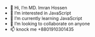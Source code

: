 - 👋 Hi, I’m MD. Imran Hossen
- 👀 I’m interested in JavaScript
- 🌱 I’m currently learning JavaScript
- 💞️ I’m looking to collaborate on anyone
- 📫 knock me +8801910301435

<!---
MunshiImran/MunshiImran is a ✨ special ✨ repository because its `README.md` (this file) appears on your GitHub profile.
You can click the Preview link to take a look at your changes.
--->
